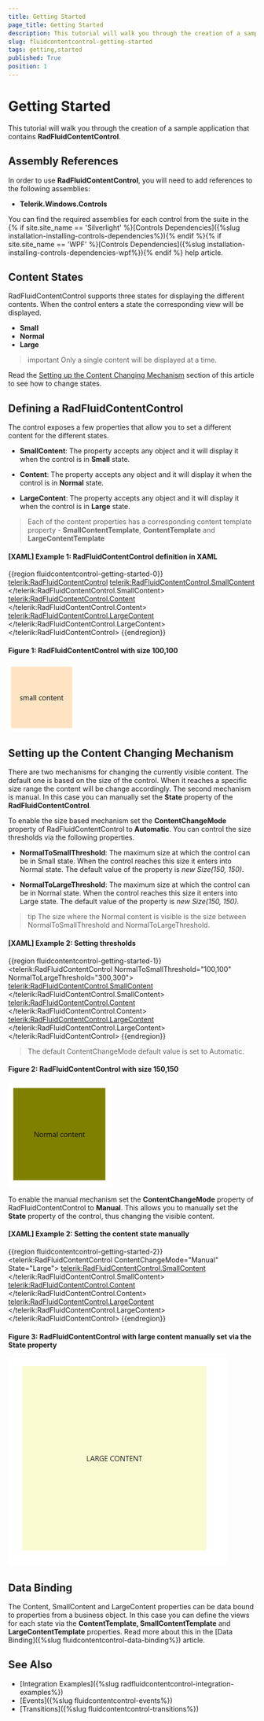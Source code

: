 ```yaml
---
title: Getting Started
page_title: Getting Started
description: This tutorial will walk you through the creation of a sample application that contains RadFluidContentControl.
slug: fluidcontentcontrol-getting-started
tags: getting,started
published: True
position: 1
---
```


# Getting Started

This tutorial will walk you through the creation of a sample application that contains __RadFluidContentControl__.

## Assembly References

In order to use __RadFluidContentControl__, you will need to add references to the following assemblies:
* __Telerik.Windows.Controls__

You can find the required assemblies for each control from the suite in the {% if site.site_name == 'Silverlight' %}[Controls Dependencies]({%slug installation-installing-controls-dependencies%}){% endif %}{% if site.site_name == 'WPF' %}[Controls Dependencies]({%slug installation-installing-controls-dependencies-wpf%}){% endif %} help article.

## Content States

RadFluidContentControl supports three states for displaying the different contents. When the control enters a state the corresponding view will be displayed.

* __Small__
* __Normal__
* __Large__

>important Only a single content will be displayed at a time.

Read the [Setting up the Content Changing Mechanism](#setting-up-the-content-changing-mechanism) section of this article to see how to change states.

## Defining a RadFluidContentControl

The control exposes a few properties that allow you to set a different content for the different states. 

* __SmallContent__: The property accepts any object and it will display it when the control is in __Small__ state.

* __Content__: The property accepts any object and it will display it when the control is in __Normal__ state.

* __LargeContent__: The property accepts any object and it will display it when the control is in __Large__ state.

> Each of the content properties has a corresponding content template property - __SmallContentTemplate__, __ContentTemplate__ and __LargeContentTemplate__

#### __[XAML] Example 1: RadFluidContentControl definition in XAML__
{{region fluidcontentcontrol-getting-started-0}}
	<telerik:RadFluidContentControl>
		<telerik:RadFluidContentControl.SmallContent>
			<Border Background="Bisque">
				<TextBlock Text="small content" VerticalAlignment="Center" TextAlignment="Center" />
			</Border>                
		</telerik:RadFluidContentControl.SmallContent>
		<telerik:RadFluidContentControl.Content>
			<Border Background="Olive">
				<TextBlock Text="Normal content" VerticalAlignment="Center" TextAlignment="Center" />
			</Border>
		</telerik:RadFluidContentControl.Content>
		<telerik:RadFluidContentControl.LargeContent>
			<Border Background="LightGoldenrodYellow">
				<TextBlock Text="LARGE CONTENT" VerticalAlignment="Center" TextAlignment="Center" />
			</Border>
		</telerik:RadFluidContentControl.LargeContent>
	</telerik:RadFluidContentControl>
{{endregion}}

#### __Figure 1: RadFluidContentControl with size 100,100__
![](images/fluidcontentcontrol-getting-started-0.png)

## Setting up the Content Changing Mechanism

There are two mechanisms for changing the currently visible content. The default one is based on the size of the control. When it reaches a specific size range the content will be change accordingly. The second mechanism is manual. In this case you can manually set the __State__ property of the __RadFluidContentControl__.

To enable the size based mechanism set the __ContentChangeMode__ property of RadFluidContentControl to __Automatic__. You can control the size thresholds via the following properties.
* __NormalToSmallThreshold__: The maximum size at which the control can be in Small state. When the control reaches this size it enters into Normal state. The default value of the property is *new Size(150, 150)*.

* __NormalToLargeThreshold__: The maximum size at which the control can be in Normal state. When the control reaches this size it enters into Large state. The default value of the property is *new Size(150, 150)*.

>tip The size where the Normal content is visible is the size between NormalToSmallThreshold and NormalToLargeThreshold.

#### __[XAML] Example 2: Setting thresholds__
{{region fluidcontentcontrol-getting-started-1}}
	 <telerik:RadFluidContentControl NormalToSmallThreshold="100,100" 
									 NormalToLargeThreshold="300,300">
            <telerik:RadFluidContentControl.SmallContent>
                <Border Background="Bisque">
                    <TextBlock Text="small content" VerticalAlignment="Center" TextAlignment="Center" />
                </Border>                
            </telerik:RadFluidContentControl.SmallContent>
            <telerik:RadFluidContentControl.Content>
                <Border Background="Olive">
                    <TextBlock Text="Normal content" VerticalAlignment="Center" TextAlignment="Center" />
                </Border>
            </telerik:RadFluidContentControl.Content>
            <telerik:RadFluidContentControl.LargeContent>
                <Border Background="LightGoldenrodYellow">
                    <TextBlock Text="LARGE CONTENT" VerticalAlignment="Center" TextAlignment="Center" />
                </Border>
            </telerik:RadFluidContentControl.LargeContent>
        </telerik:RadFluidContentControl>
{{endregion}}

> The default ContentChangeMode default value is set to Automatic.

#### __Figure 2: RadFluidContentControl with size 150,150__
![](images/fluidcontentcontrol-getting-started-1.png)

To enable the manual mechanism set the __ContentChangeMode__ property of RadFluidContentControl to __Manual__. This allows you to manually set the __State__ property of the control, thus changing the visible content.

#### __[XAML] Example 2: Setting the content state manually__
{{region fluidcontentcontrol-getting-started-2}}
	<telerik:RadFluidContentControl ContentChangeMode="Manual" State="Large">
		<telerik:RadFluidContentControl.SmallContent>
			<Border Background="Bisque">
				<TextBlock Text="small content" VerticalAlignment="Center" TextAlignment="Center" />
			</Border>                
		</telerik:RadFluidContentControl.SmallContent>
		<telerik:RadFluidContentControl.Content>
			<Border Background="Olive">
				<TextBlock Text="Normal content" VerticalAlignment="Center" TextAlignment="Center" />
			</Border>
		</telerik:RadFluidContentControl.Content>
		<telerik:RadFluidContentControl.LargeContent>
			<Border Background="LightGoldenrodYellow">
				<TextBlock Text="LARGE CONTENT" VerticalAlignment="Center" TextAlignment="Center" />
			</Border>
		</telerik:RadFluidContentControl.LargeContent>
	</telerik:RadFluidContentControl>
{{endregion}}

#### __Figure 3: RadFluidContentControl with large content manually set via the State property__
![](images/fluidcontentcontrol-getting-started-2.png)

## Data Binding

The Content, SmallContent and LargeContent properties can be data bound to properties from a business object. In this case you can define the views for each state via the __ContentTemplate, SmallContentTemplate__ and __LargeContentTemplate__ properties. Read more about this in the [Data Binding]({%slug fluidcontentcontrol-data-binding%}) article.

## See Also
 * [Integration Examples]({%slug radfluidcontentcontrol-integration-examples%})
 * [Events]({%slug fluidcontentcontrol-events%})
 * [Transitions]({%slug fluidcontentcontrol-transitions%})
